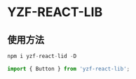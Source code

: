 # YZF-REACT-LIB

## 使用方法

```js
npm i yzf-react-lid -D

import { Button } from 'yzf-react-lib';
```
